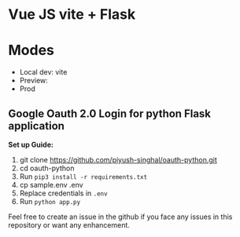# Vue JS vite + Flask

# Modes

* Local dev: vite
* Preview: 
* Prod 



## Google Oauth 2.0 Login for python Flask application

**Set up Guide:**
1. git clone https://github.com/piyush-singhal/oauth-python.git
2. cd oauth-python
2. Run `pip3 install -r requirements.txt`
3. cp sample.env .env
3. Replace credentials in `.env`
4. Run `python app.py`

Feel free to create an issue in the github if you face any issues in this repository or want any enhancement. 
